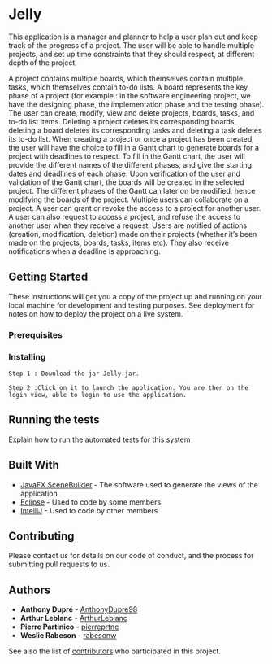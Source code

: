 # Jelly

This application is a manager and planner to help a user plan out and keep track of the progress of a project. The user will be able to handle multiple projects, and set up time constraints that they should respect, at different depth of the project.

A project contains multiple boards, which themselves contain multiple tasks, which themselves contain to-do lists. A board represents the key phase of a project (for example : in the software engineering project, we have the designing phase, the implementation phase and the testing phase). 
The user can create, modify, view and delete projects, boards, tasks, and to-do list items. Deleting a project deletes its corresponding boards, deleting a board deletes its corresponding tasks and deleting a task deletes its to-do list. 
When creating a project or once a project has been created, the user will have the choice to fill in a Gantt chart to generate boards for a project with deadlines to respect. To fill in the Gantt chart, the user will provide the different names of the different phases, and give the starting dates and deadlines of each phase. Upon verification of the user and validation of the Gantt chart, the boards will be created in the selected project. The different phases of the Gantt can later on be modified, hence modifying the boards of the project.
Multiple users can collaborate on a project. A user can grant or revoke the access to a project for another user. A user can also request to access a project, and refuse the access to another user when they receive a request. 
Users are notified of actions (creation, modification, deletion) made on their projects (whether it’s been made on the projects, boards, tasks, items etc). They also receive notifications when a deadline is approaching. 


## Getting Started

These instructions will get you a copy of the project up and running on your local machine for development and testing purposes. See deployment for notes on how to deploy the project on a live system.

### Prerequisites



### Installing

```
Step 1 : Download the jar Jelly.jar.
```

```
Step 2 :Click on it to launch the application. You are then on the login view, able to login to use the application.
```

## Running the tests

Explain how to run the automated tests for this system

## Built With

* [JavaFX SceneBuilder](https://gluonhq.com/products/scene-builder/) - The software used to generate the views of the application
* [Eclipse](https://www.eclipse.org/) - Used to code by some members
* [IntelliJ](https://www.jetbrains.com/fr-fr/idea/) - Used to code by other members

## Contributing

Please contact us for details on our code of conduct, and the process for submitting pull requests to us.

## Authors

* **Anthony Dupré** - [AnthonyDupre98](https://github.com/AnthonyDupre98)
* **Arthur Leblanc** - [ArthurLeblanc](https://github.com/ArthurLeblanc)
* **Pierre Partinico** - [pierreprtnc](https://github.com/PierrePrtnc)
* **Weslie Rabeson** - [rabesonw](https://github.com/rabesonw)



See also the list of [contributors](https://github.com/your/project/contributors) who participated in this project.


